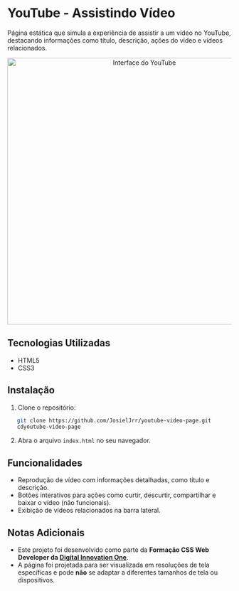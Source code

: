 # YouTube - Assistindo Vídeo

Página estática que simula a experiência de assistir a um vídeo no YouTube, destacando informações como título, descrição, ações do vídeo e vídeos relacionados.

<div align="center">
  <img src="assets/images/videopage.PNG" alt="Interface do YouTube" width="600px">
</div>

## Tecnologias Utilizadas
- HTML5
- CSS3

## Instalação
1. Clone o repositório:
```bash
   git clone https://github.com/JosielJrr/youtube-video-page.git
   cdyoutube-video-page
```
2. Abra o arquivo `index.html` no seu navegador.

## Funcionalidades
- Reprodução de vídeo com informações detalhadas, como título e descrição.
- Botões interativos para ações como curtir, descurtir, compartilhar e baixar o vídeo (não funcionais).
- Exibição de vídeos relacionados na barra lateral.

## Notas Adicionais 
- Este projeto foi desenvolvido como parte da **Formação CSS Web Developer da [Digital Innovation One](https://www.dio.me/)**.
- A página foi projetada para ser visualizada em resoluções de tela específicas e pode **não** se adaptar a diferentes tamanhos de tela ou dispositivos.

